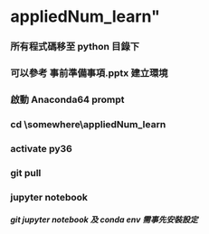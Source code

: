 
# appliedNum_learn" 
### 所有程式碼移至 python 目錄下

### 可以參考 事前準備事項.pptx 建立環境
###
### 啟動 Anaconda64 prompt
### cd \somewhere\appliedNum_learn
### activate py36
### git pull
### jupyter notebook

##### git jupyter notebook 及 conda env 需事先安裝設定
